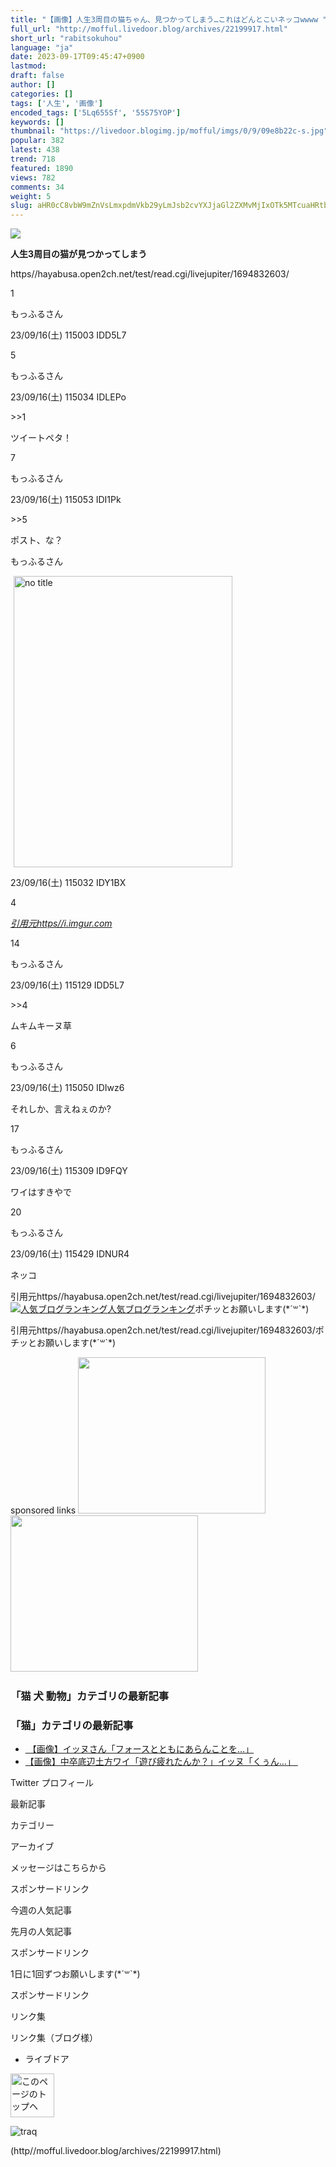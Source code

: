 ```yaml
---
title: "【画像】人生3周目の猫ちゃん、見つかってしまう…これはどんとこいネッコwwww "
full_url: "http://mofful.livedoor.blog/archives/22199917.html"
short_url: "rabitsokuhou"
language: "ja"
date: 2023-09-17T09:45:47+0900
lastmod: 
draft: false
author: []
categories: []
tags: ['人生', '画像']
encoded_tags: ['5Lq655Sf', '55S75YOP']
keywords: []
thumbnail: "https://livedoor.blogimg.jp/mofful/imgs/0/9/09e8b22c-s.jpg"
popular: 382
latest: 438
trend: 718
featured: 1890
views: 782
comments: 34
weight: 5
slug: aHR0cC8vbW9mZnVsLmxpdmVkb29yLmJsb2cvYXJjaGl2ZXMvMjIxOTk5MTcuaHRtbA==
---
```


![](https://livedoor.blogimg.jp/mofful/imgs/0/9/09e8b22c-s.jpg)

<div><p><b><p>人生3周目の猫が見つかってしまう</p></b> https//hayabusa.open2ch.net/test/read.cgi/livejupiter/1694832603/</p><p class='t_h'>1 <p>もっふるさん</p> <p> 23/09/16(土) 115003 IDD5L7</p></p> <p class='t_h t_i'>5 <p>もっふるさん</p> <p> 23/09/16(土) 115034 IDLEPo</p></p> <p class='t_b t_i'> <p class='anchor'>>>1</p>ツイートペタ！ </p> <p class='t_h t_i'>7 <p>もっふるさん</p> <p> 23/09/16(土) 115053 IDI1Pk</p></p> <p class='t_b t_i'> <p class='anchor'>>>5</p>ポスト、な？ </p> <p>もっふるさん</p> <span><a target='_blank' title='no title' href='https//livedoor.blogimg.jp/mofful/imgs/f/6/f6ed4e41.jpg'><img class='pict' hspace='5' alt='no title' border='0' height='466' width='350' src='https//livedoor.blogimg.jp/mofful/imgs/f/6/f6ed4e41-s.jpg'></a><p>23/09/16(土) 115032 IDY1BX</p></span><p>4</p><a title='' target='_blank' href='https//i.imgur.com/1MfTCBw.png'><i><p>引用元https//i.imgur.com</p></i></a> <p class='t_h t_i'>14 <p>もっふるさん</p> <p> 23/09/16(土) 115129 IDD5L7</p></p> <p class='t_b t_i'> <p class='anchor'>>>4</p>ムキムキーヌ草 </p> <p class='t_h'>6 <p>もっふるさん</p> <p> 23/09/16(土) 115050 IDIwz6</p></p> <p class='t_b'> それしか、言えねぇのか? </p> <p class='t_h'>17 <p>もっふるさん</p> <p> 23/09/16(土) 115309 ID9FQY</p></p> <p class='t_b'> ワイはすきやで</p> <p class='t_h'>20 <p>もっふるさん</p> <p> 23/09/16(土) 115429 IDNUR4</p></p> <p class='t_b'> ネッコ </p> 引用元https//hayabusa.open2ch.net/test/read.cgi/livejupiter/1694832603/<a href='//blog.with2.net/link/?2036932'><img title='人気ブログランキング' src='https//blog.with2.net/img/banner/banner_21.gif'></a><a href='//blog.with2.net/link/?2036932'>人気ブログランキング</a>ポチッとお願いします(*´꒳`*)<img alt='' src='https//www11.a8.net/0.gif?a8mat=3BDUGQ+4RHMA+2HOM+BS629' height='1' width='1' border='0'> <p>引用元https//hayabusa.open2ch.net/test/read.cgi/livejupiter/1694832603/ポチッとお願いします(*´꒳`*)</p> <p></p>sponsored links <a href='https//clicks.affstrack.com/c?m=7814&c=586147'><img src='https//ads.affstrack.com/i/7814?c=586147' width='300' height='250'></a> <a href='https//px.a8.net/svt/ejp?a8mat=3NPCW9+6P4KS2+54ZG+609HT' rel='nofollow'> <img border='0' width='300' height='250' alt='' src='https//www23.a8.net/svt/bgt?aid=221212809405&wid=001&eno=01&mid=s00000023974001009000&mc=1'></a> <img border='0' width='1' height='1' src='https//www14.a8.net/0.gif?a8mat=3NPCW9+6P4KS2+54ZG+609HT' alt=''> <h3>「猫 犬 動物」カテゴリの最新記事</h3> <ul id='ldblog_related_articles_16f79627_135453'></ul> <h3>「猫」カテゴリの最新記事</h3> <ul id='ldblog_related_articles_16f79627_141612'></ul> <ul></ul> <p id='ad2'></p> <p class='article-option' id='article-options'> </p> <ul class='article-pager'><li class='prev'><a href='http//mofful.livedoor.blog/archives/22193233.html' title='【画像】イッヌさん「フォースとともにあらんことを…」'>&nbsp【画像】イッヌさん「フォースとともにあらんことを…」</a></li><li class='next both'><a href='http//mofful.livedoor.blog/archives/22199985.html' title='【画像】中卒底辺土方ワイ「遊び疲れたんか？」イッヌ「くぅん…」'>【画像】中卒底辺土方ワイ「遊び疲れたんか？」イッヌ「くぅん…」&nbsp</a></li> </ul> <p class='sidetitle'>Twitter プロフィール</p><p class='sidetop'></p> <p class='sidebottom'></p> <p class='sidetitle'>最新記事</p> <p class='sidetop'></p> <p class='sidebottom'></p> <p class='sidetitle'>カテゴリー</p> <p class='sidetop'></p> <p class='sidebottom'></p> <p class='sidetitle'>アーカイブ</p> <p class='sidetop'></p> <p class='sidebottom'></p> <p class='plugin-calendar_default sidewrapper' id='calendarplugin-245427'> </p> <p class='sidetitle'>メッセージはこちらから</p> <p class='sidetop'></p> <p class='sidebottom'></p> <p class='sidetitle'>スポンサードリンク</p> <p class='sidetop'></p> <p class='sidebottom'></p> <p class='sidetitle'>今週の人気記事</p> <p class='sidetop'></p> <p class='sidebottom'></p> <p class='sidetitle'>先月の人気記事</p> <p class='sidetop'></p> <p class='sidebottom'></p> <p class='sidetitle'>スポンサードリンク</p> <p class='sidetop'></p> <p class='sidebottom'></p> <p class='sidetitle'>1日に1回ずつお願いします(*´꒳`*)</p> <p class='sidetop'></p> <p class='sidebottom'></p> <p class='sidetitle'></p> <p class='sidetop'></p> <p class='sidebottom'></p> <p class='sidetitle'>スポンサードリンク</p> <p class='sidetop'></p> <p class='sidebottom'></p> <p class='sidetitle'>リンク集</p> <p class='sidetop'></p> <p class='sidebottom'></p> <p class='sidetitle'></p> <p class='sidetop'></p> <p class='sidebottom'></p> <p class='sidetitle'>リンク集（ブログ様）</p> <p class='sidetop'></p> <p class='sidebottom'></p> <ul id='ld-services'> <li id='blog-powered'><a href='https//blog.livedoor.com/'><img src='https//parts.blog.livedoor.jp/img/usr/cmn/logo_blog_premium.png?v=20230905' width='81' height='17' alt='ライブドアブログ'></a></li> </ul> <p class='to-pagetop'><a href='#'><img src='https//parts.blog.livedoor.jp/img/usr/default_2012/common/to_pagetop.png' width='70' height='70' alt='このページのトップヘ'></a></p> <img src='https//t.blog.livedoor.jp/u.gif' alt='traq'> </div>

(http//mofful.livedoor.blog/archives/22199917.html)
